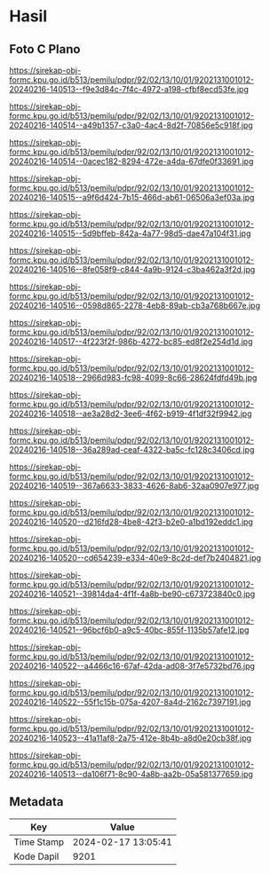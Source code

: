 # Hasil

## Foto C Plano

https://sirekap-obj-formc.kpu.go.id/b513/pemilu/pdpr/92/02/13/10/01/9202131001012-20240216-140513--f9e3d84c-7f4c-4972-a198-cfbf8ecd53fe.jpg

https://sirekap-obj-formc.kpu.go.id/b513/pemilu/pdpr/92/02/13/10/01/9202131001012-20240216-140514--a49b1357-c3a0-4ac4-8d2f-70856e5c918f.jpg

https://sirekap-obj-formc.kpu.go.id/b513/pemilu/pdpr/92/02/13/10/01/9202131001012-20240216-140514--0acec182-8294-472e-a4da-67dfe0f33691.jpg

https://sirekap-obj-formc.kpu.go.id/b513/pemilu/pdpr/92/02/13/10/01/9202131001012-20240216-140515--a9f6d424-7b15-466d-ab61-06506a3ef03a.jpg

https://sirekap-obj-formc.kpu.go.id/b513/pemilu/pdpr/92/02/13/10/01/9202131001012-20240216-140515--5d9bffeb-842a-4a77-98d5-dae47a104f31.jpg

https://sirekap-obj-formc.kpu.go.id/b513/pemilu/pdpr/92/02/13/10/01/9202131001012-20240216-140516--8fe058f9-c844-4a9b-9124-c3ba462a3f2d.jpg

https://sirekap-obj-formc.kpu.go.id/b513/pemilu/pdpr/92/02/13/10/01/9202131001012-20240216-140516--0598d865-2278-4eb8-89ab-cb3a768b667e.jpg

https://sirekap-obj-formc.kpu.go.id/b513/pemilu/pdpr/92/02/13/10/01/9202131001012-20240216-140517--4f223f2f-986b-4272-bc85-ed8f2e254d1d.jpg

https://sirekap-obj-formc.kpu.go.id/b513/pemilu/pdpr/92/02/13/10/01/9202131001012-20240216-140518--2966d983-fc98-4099-8c66-28624fdfd49b.jpg

https://sirekap-obj-formc.kpu.go.id/b513/pemilu/pdpr/92/02/13/10/01/9202131001012-20240216-140518--ae3a28d2-3ee6-4f62-b919-4f1df32f9942.jpg

https://sirekap-obj-formc.kpu.go.id/b513/pemilu/pdpr/92/02/13/10/01/9202131001012-20240216-140518--36a289ad-ceaf-4322-ba5c-fc128c3406cd.jpg

https://sirekap-obj-formc.kpu.go.id/b513/pemilu/pdpr/92/02/13/10/01/9202131001012-20240216-140519--367a6633-3833-4626-8ab6-32aa0907e977.jpg

https://sirekap-obj-formc.kpu.go.id/b513/pemilu/pdpr/92/02/13/10/01/9202131001012-20240216-140520--d216fd28-4be8-42f3-b2e0-a1bd192eddc1.jpg

https://sirekap-obj-formc.kpu.go.id/b513/pemilu/pdpr/92/02/13/10/01/9202131001012-20240216-140520--cd654239-e334-40e9-8c2d-def7b2404821.jpg

https://sirekap-obj-formc.kpu.go.id/b513/pemilu/pdpr/92/02/13/10/01/9202131001012-20240216-140521--39814da4-4f1f-4a8b-be90-c673723840c0.jpg

https://sirekap-obj-formc.kpu.go.id/b513/pemilu/pdpr/92/02/13/10/01/9202131001012-20240216-140521--96bcf6b0-a9c5-40bc-855f-1135b57afe12.jpg

https://sirekap-obj-formc.kpu.go.id/b513/pemilu/pdpr/92/02/13/10/01/9202131001012-20240216-140522--a4466c16-67af-42da-ad08-3f7e5732bd76.jpg

https://sirekap-obj-formc.kpu.go.id/b513/pemilu/pdpr/92/02/13/10/01/9202131001012-20240216-140522--55f1c15b-075a-4207-8a4d-2162c7397191.jpg

https://sirekap-obj-formc.kpu.go.id/b513/pemilu/pdpr/92/02/13/10/01/9202131001012-20240216-140523--41a11af8-2a75-412e-8b4b-a8d0e20cb38f.jpg

https://sirekap-obj-formc.kpu.go.id/b513/pemilu/pdpr/92/02/13/10/01/9202131001012-20240216-140513--da106f71-8c90-4a8b-aa2b-05a581377659.jpg


## Metadata

| Key        | Value               |
| ---------- | ------------------- |
| Time Stamp | 2024-02-17 13:05:41 |
| Kode Dapil | 9201                |



